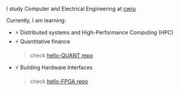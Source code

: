I study Computer and Electrical Engineering at [cwru](https://www.case.edu)

Currently, I am learning:
- ⚡ Distributed systems and High-Performance Computing (HPC) 
- ⚡ Quantitative finance
   > check [hello-QUANT repo](https://github.com/ignasxv/hello-quant)
- ⚡ Building Hardware Interfaces
   > check [hello-FPGA repo](https://github.com/ignasxv/hello-FPGA)


